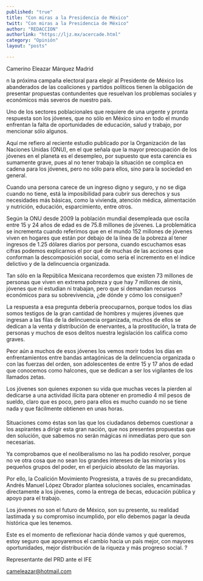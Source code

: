 ```yaml
---
published: "true"
title: "Con miras a la Presidencia de México"
twitt: "Con miras a la Presidencia de México"
author: "REDACCION"
authorlink: "https://ljz.mx/acercade.html"
category: "Opinión"
layout: "posts"

---
```



  Camerino Eleazar Márquez Madrid



  n la próxima campaña electoral para elegir al Presidente de México los abanderados de las coaliciones y partidos políticos tienen la obligación de presentar propuestas contundentes que resuelvan los problemas sociales y económicos más severos de nuestro país.



Uno de los sectores poblacionales que requiere de una urgente y pronta respuesta son los jóvenes, que no sólo en México sino en todo el mundo enfrentan la falta de oportunidades de educación, salud y trabajo, por mencionar sólo algunos.  

  Aquí me refiero al reciente estudio publicado por la Organización de las Naciones Unidas (ONU), en el que señala que la mayor preocupación de los jóvenes en el planeta es el desempleo, por supuesto que esta carencia es sumamente grave, pues al no tener trabajo la situación se complica en cadena para los jóvenes, pero no sólo para ellos, sino para la sociedad en general.



  Cuando una persona carece de un ingreso digno y seguro, y no se diga cuando no tiene, está la imposibilidad para cubrir sus derechos y sus necesidades más básicas, como la vivienda, atención médica, alimentación y nutrición, educación, esparcimiento, entre otros.



  Según la ONU desde 2009 la población mundial desempleada que oscila entre 15 y 24 años de edad es de 75.8 millones de jóvenes. La problemática se incrementa cuando referimos que en el mundo 152 millones de jóvenes viven en hogares que están por debajo de la línea de la pobreza al tener ingresos de 1.25 dólares diarios por persona, cuando escuchamos esas cifras podemos explicarnos el por qué de muchas de las acciones que conforman la descomposición social, como sería el incremento en el índice delictivo y de la delincuencia organizada.



  Tan sólo en la República Mexicana recordemos que existen 73 millones de personas que viven en extrema pobreza y que hay 7 millones de ninis, jóvenes que ni estudian ni trabajan, pero que sí demandan recursos económicos para su sobrevivencia, ¿de dónde y cómo los consiguen?



  La respuesta a esa pregunta debería preocuparnos, porque todos los días somos testigos de la gran cantidad de hombres y mujeres jóvenes que ingresan a las filas de la delincuencia organizada, muchos de ellos se dedican a la venta y distribución de enervantes, a la prostitución, la trata de personas y muchos de esos delitos nuestra legislación los califica como graves.



  Peor aún a muchos de esos jóvenes los vemos morir todos los días en enfrentamientos entre bandas antagónicas de la delincuencia organizada o con las fuerzas del orden, son adolescentes de entre 15 y 17 años de edad que conocemos como halcones, que se dedican a ser los vigilantes de los llamados zetas.



  Los jóvenes son quienes exponen su vida que muchas veces la pierden al dedicarse a una actividad ilícita para obtener en promedio 4 mil pesos de sueldo, claro que es poco, pero para ellos es mucho cuando no se tiene nada y que fácilmente obtienen en unas horas.



  Situaciones como éstas son las que los ciudadanos debemos cuestionar a los aspirantes a dirigir esta gran nación, que nos presentes propuestas que den solución, que sabemos no serán mágicas ni inmediatas pero que son necesarias.



  Ya comprobamos que el neoliberalismo no las ha podido resolver, porque no ve otra cosa que no sean los grandes intereses de las minorías y los pequeños grupos del poder, en el perjuicio absoluto de las mayorías.



  Por ello, la Coalición Movimiento Progresista, a través de su precandidato, Andrés Manuel López Obrador plantea soluciones sociales, encaminadas directamente a los jóvenes, como la entrega de becas, educación pública y apoyo para el trabajo.



  Los jóvenes no son el futuro de México, son su presente, su realidad lastimada y su compromiso incumplido, por ello debemos pagar la deuda histórica que les tenemos.



  Este es el momento de reflexionar hacia dónde vamos y qué queremos, estoy seguro que apoyaremos el cambio hacia un país mejor, con mayores oportunidades, mejor distribución de la riqueza y más progreso social. ?



  Representante del PRD ante el IFE



  cameleazar@hotmail.com

